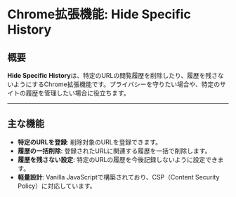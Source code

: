 # Chrome拡張機能: Hide Specific History

## 概要

**Hide Specific History**は、特定のURLの閲覧履歴を削除したり、履歴を残さないようにするChrome拡張機能です。プライバシーを守りたい場合や、特定のサイトの履歴を管理したい場合に役立ちます。

---

## 主な機能

- **特定のURLを登録**: 削除対象のURLを登録できます。
- **履歴の一括削除**: 登録されたURLに関連する履歴を一括で削除します。
- **履歴を残さない設定**: 特定のURLの履歴を今後記録しないように設定できます。
- **軽量設計**: Vanilla JavaScriptで構築されており、CSP（Content Security Policy）に対応しています。
